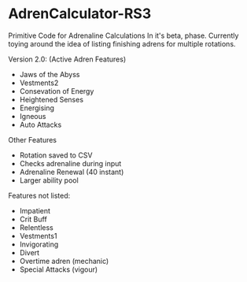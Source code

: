 # AdrenCalculator-RS3
Primitive Code for Adrenaline Calculations 
In it's beta, phase. Currently toying around the idea of listing finishing adrens for multiple rotations. 

Version 2.0: (Active Adren Features)
- Jaws of the Abyss
- Vestments2
- Consevation of Energy
- Heightened Senses
- Energising
- Igneous
- Auto Attacks

Other Features
- Rotation saved to CSV
- Checks adrenaline during input
- Adrenaline Renewal (40 instant)
- Larger ability pool
  
Features not listed:
- Impatient
- Crit Buff
- Relentless
- Vestments1
- Invigorating
- Divert
- Overtime adren (mechanic)
- Special Attacks (vigour)
